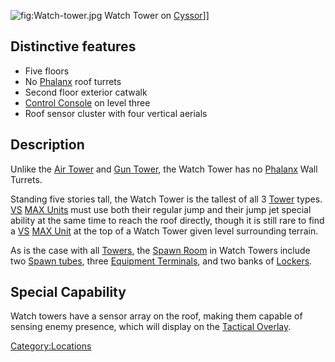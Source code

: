 ![](Watch-tower.jpg "fig:Watch-tower.jpg") Watch Tower on
[Cyssor](Cyssor "wikilink")\]\]

## Distinctive features

-   Five floors
-   No [Phalanx](Phalanx "wikilink") roof turrets
-   Second floor exterior catwalk
-   [Control Console](Control_Console "wikilink") on level three
-   Roof sensor cluster with four vertical aerials

## Description

Unlike the [Air Tower](Air_tower "wikilink") and [Gun
Tower](Gun_tower "wikilink"), the Watch Tower has no
[Phalanx](Phalanx "wikilink") Wall Turrets.

Standing five stories tall, the Watch Tower is the tallest of all 3
[Tower](Tower "wikilink") types. [VS](VS "wikilink") [MAX
Units](MAX "wikilink") must use both their regular jump and their jump
jet special ability at the same time to reach the roof directly, though
it is still rare to find a [VS](VS "wikilink") [MAX
Unit](MAX "wikilink") at the top of a Watch Tower given level
surrounding terrain.

As is the case with all [Towers](Tower "wikilink"), the [Spawn
Room](Spawn_room "wikilink") in Watch Towers include two [Spawn
tubes](Spawn_tube "wikilink"), three [Equipment
Terminals](Equipment_Terminal "wikilink"), and two banks of
[Lockers](Locker "wikilink").

## Special Capability

Watch towers have a sensor array on the roof, making them capable of
sensing enemy presence, which will display on the [Tactical
Overlay](Tactical_Overlay "wikilink").

[Category:Locations](Category:Locations "wikilink")